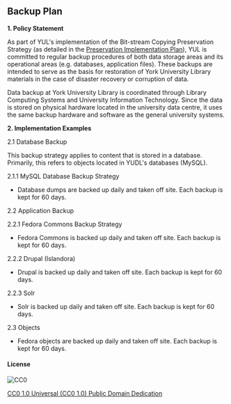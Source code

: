 ## Backup Plan

**1. Policy Statement**

As part of YUL's implementation of the Bit-stream Copying Preservation Strategy (as detailed in the [Preservation Implementation Plan](https://digital.library.yorku.ca/documentation/digital-preservation-implementation-plan)), YUL is committed to regular backup procedures of both data storage areas and its operational areas (e.g. databases, application files). These backups are intended to serve as the basis for restoration of York University Library materials in the case of disaster recovery or corruption of data.

Data backup at York University Library is coordinated through Library Computing Systems and University Information Technology. Since the data is stored on physical hardware located in the university data centre, it uses the same backup hardware and software as the general university systems.

**2. Implementation Examples**

2.1 Database Backup

This backup strategy applies to content that is stored in a database. Primarily, this refers to objects located in YUDL's databases (MySQL).

2.1.1 MySQL Database Backup Strategy

* Database dumps are backed up daily and taken off site. Each backup is kept for 60 days.

2.2 Application Backup

2.2.1 Fedora Commons Backup Strategy

* Fedora Commons is backed up daily and taken off site. Each backup is kept for 60 days.

2.2.2 Drupal (Islandora)

* Drupal is backed up daily and taken off site. Each backup is kept for 60 days.

2.2.3 Solr

* Solr is backed up daily and taken off site. Each backup is kept for 60 days.

2.3 Objects

* Fedora objects are backed up daily and taken off site. Each backup is kept for 60 days.

#### License

![CC0](http://i.creativecommons.org/p/zero/1.0/88x31.png "CC0")

[CC0 1.0 Universal (CC0 1.0) Public Domain Dedication](http://creativecommons.org/publicdomain/zero/1.0/)
